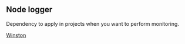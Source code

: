 ## Node logger

Dependency to apply in projects when you want to perform monitoring.

[Winston](https://www.npmjs.com/package/winston)